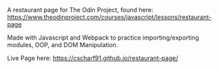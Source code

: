 A restaurant page for The Odin Project, found here: https://www.theodinproject.com/courses/javascript/lessons/restaurant-page

Made with Javascript and Webpack to practice importing/exporting modules, OOP, and DOM Manipulation.

Live Page here: https://cscharf91.github.io/restaurant-page/
